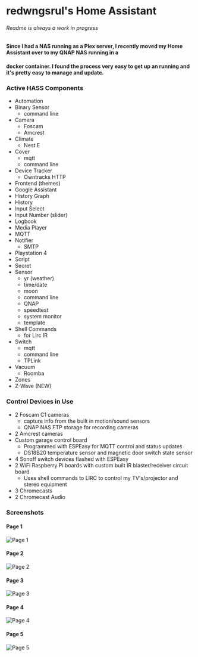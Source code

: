 # redwngsrul's Home Assistant
###### Readme is always a work in progress

#### Since I had a NAS running as a Plex server, I recently moved my Home Assistant over to my QNAP NAS running in a 
#### docker container. I found the process very easy to get up an running and it's pretty easy to manage and update. 

### Active HASS Components
- Automation
- Binary Sensor
  - command line
- Camera
  - Foscam
  - Amcrest
- Climate
  - Nest E
- Cover
  - mqtt
  - command line
- Device Tracker
  - Owntracks HTTP
- Frontend (themes)
- Google Assistant
- History Graph
- History
- Input Select
- Input Number (slider)
- Logbook
- Media Player
- MQTT
- Notifier
  - SMTP
- Playstation 4
- Script
- Secret
- Sensor
  - yr (weather)
  - time/date
  - moon
  - command line
  - QNAP
  - speedtest
  - system monitor
  - template
- Shell Commands
  - for Lirc IR
- Switch
  - mqtt
  - command line
  - TPLink
- Vacuum
  - Roomba
- Zones
- Z-Wave (NEW)

### Control Devices in Use
- 2 Foscam C1 cameras
  - capture info from the built in motion/sound sensors
  - QNAP NAS FTP storage for recording cameras
- 2 Amcrest cameras
- Custom garage control board
  - Programmed with ESPEasy for MQTT control and status updates
  - DS18B20 temperature sensor and magnetic door switch state sensor
- 4 Sonoff switch devices flashed with ESPEasy
- 2 WiFi Raspberry Pi boards with custom built IR blaster/receiver circuit board
  - Uses shell commands to LIRC to control my TV's/projector and stereo equipment
- 3 Chromecasts
- 2 Chromecast Audio


### Screenshots
#### Page 1
![Page 1](https://user-images.githubusercontent.com/33060660/63227782-4e1a4b00-c1b8-11e9-9e6a-87ef43d33bc8.png)
#### Page 2
![Page 2](https://user-images.githubusercontent.com/33060660/63227790-5c686700-c1b8-11e9-9b11-444662b78418.png)
#### Page 3
![Page 3](https://user-images.githubusercontent.com/33060660/63227795-67bb9280-c1b8-11e9-94ab-c2ec3f2c0876.png)
#### Page 4
![Page 4](https://user-images.githubusercontent.com/33060660/63227796-71dd9100-c1b8-11e9-9fd0-350bff83bad2.png)
#### Page 5
![Page 5](https://user-images.githubusercontent.com/33060660/63227799-7a35cc00-c1b8-11e9-8ace-7c1aec7444c7.png)

